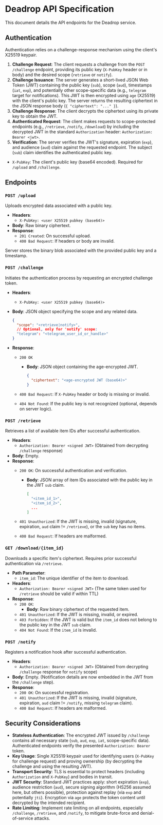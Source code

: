 # Deadrop API Specification

This document details the API endpoints for the Deadrop service.

## Authentication

Authentication relies on a challenge-response mechanism using the client's X25519 keypair.

1. **Challenge Request**: The client requests a challenge from the `POST /challenge` endpoint, providing its public key (`X-PubKey` header or in body) and the desired scope (`retrieve` or `notify`).
2. **Challenge Issuance**: The server generates a short-lived JSON Web Token (JWT) containing the public key (`sub`), scope (`aud`), timestamps (`iat`, `exp`), and potentially other scope-specific data (e.g., `telegram` target for notifications). This JWT is then encrypted using `age` (X25519) with the client's public key. The server returns the resulting ciphertext in the JSON response body (`{ "ciphertext": "..." }`).
3. **Challenge Response**: The client decrypts the ciphertext using its private key to obtain the JWT.
4. **Authenticated Request**: The client makes requests to scope-protected endpoints (e.g., `/retrieve`, `/notify`, `/download`) by including the decrypted JWT in the standard `Authorization` header: `Authorization: Bearer <jwt>`.
5. **Verification**: The server verifies the JWT's signature, expiration (`exp`), and audience (`aud`) claim against the requested endpoint. The subject (`sub`) claim identifies the authenticated public key.

* `X-PubKey`: The client's public key (base64 encoded). Required for `/upload` and `/challenge`.

## Endpoints

### `POST /upload`

Uploads encrypted data associated with a public key.

* **Headers**:
  * `X-PubKey: <user X25519 pubkey (base64)>`
* **Body**: Raw binary ciphertext.
* **Response**:
  * `201 Created`: On successful upload.
  * `400 Bad Request`: If headers or body are invalid.

Server stores the binary blob associated with the provided public key and a timestamp.

### `POST /challenge`

Initiates the authentication process by requesting an encrypted challenge token.

* **Headers**:
  * `X-PubKey: <user X25519 pubkey (base64)>`
* **Body**: JSON object specifying the scope and any related data.

  ```json
  {
    "scope": "<retrieve|notify>",
    // Optional, only for 'notify' scope:
    "telegram": "<telegram_user_id_or_handle>"
  }
  ```

* **Response**:
  * `200 OK`
    * **Body**: JSON object containing the age-encrypted JWT.

      ```json
      {
        "ciphertext": "<age-encrypted JWT (base64)>"
      }
      ```

  * `400 Bad Request`: If `X-PubKey` header or body is missing or invalid.
  * `404 Not Found`: If the public key is not recognized (optional, depends on server logic).

### `POST /retrieve`

Retrieves a list of available item IDs after successful authentication.

* **Headers**:
  * `Authorization: Bearer <signed JWT>` (Obtained from decrypting `/challenge` response)
* **Body**: Empty.
* **Response**:
  * `200 OK`: On successful authentication and verification.
    * **Body**: JSON array of item IDs associated with the public key in the JWT `sub` claim.

      ```json
      [
        "<item_id_1>",
        "<item_id_2>",
        ...
      ]
      ```

  * `401 Unauthorized`: If the JWT is missing, invalid (signature, expiration, `aud` claim != `/retrieve`), or the `sub` key has no items.
  * `400 Bad Request`: If headers are malformed.

### `GET /download/{item_id}`

Downloads a specific item's ciphertext. Requires prior successful authentication via `/retrieve`.

* **Path Parameter**:
  * `item_id`: The unique identifier of the item to download.
* **Headers**:
  * `Authorization: Bearer <signed JWT>` (The same token used for `/retrieve` should be valid if within TTL)
* **Response**:
  * `200 OK`:
    * **Body**: Raw binary ciphertext of the requested item.
  * `401 Unauthorized`: If the JWT is missing, invalid, or expired.
  * `403 Forbidden`: If the JWT is valid but the `item_id` does not belong to the public key in the JWT `sub` claim.
  * `404 Not Found`: If the `item_id` is invalid.

### `POST /notify`

Registers a notification hook after successful authentication.

* **Headers**:
  * `Authorization: Bearer <signed JWT>` (Obtained from decrypting `/challenge` response for `notify` scope)
* **Body**: Empty. (Notification details are now embedded in the JWT from the `/challenge` step).
* **Response**:
  * `200 OK`: On successful registration.
  * `401 Unauthorized`: If the JWT is missing, invalid (signature, expiration, `aud` claim != `/notify`, missing `telegram` claim).
  * `400 Bad Request`: If headers are malformed.

## Security Considerations

* **Stateless Authentication**: The encrypted JWT issued by `/challenge` contains all necessary state (`sub`, `aud`, `exp`, `iat`, scope-specific data). Authenticated endpoints verify the presented `Authorization: Bearer` token.
* **Key Usage**: Single X25519 keypair used for identifying users (`X-PubKey` for challenge request) and proving ownership (by decrypting the challenge and using the resulting JWT).
* **Transport Security**: TLS is essential to protect headers (including `Authorization` and `X-PubKey`) and bodies in transit.
* **JWT Security**: Standard JWT practices apply: short expiration (`exp`), audience restriction (`aud`), secure signing algorithm (HS256 assumed here, but others possible), protection against replay (via `exp` and potentially `jti`). Encryption via `age` protects the token content until decrypted by the intended recipient.
* **Rate Limiting**: Implement rate limiting on all endpoints, especially `/challenge`, `/retrieve`, and `/notify`, to mitigate brute-force and denial-of-service attacks.
